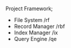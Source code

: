 Project Framework;
- File System       /rf
- Record Manager    /rbf
- Index Manager     /ix
- Query Engine      /qe

##

